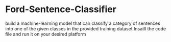 # Ford-Sentence-Classifier
build a machine-learning model that can classify a category of sentences into one of the given classes in the provided training dataset
Insatll the code file and run it on your desired platform
